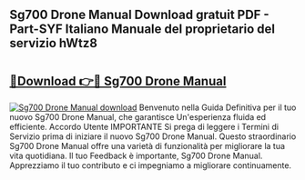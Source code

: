## Sg700 Drone Manual Download gratuit PDF - Part-SYF Italiano Manuale del proprietario del servizio hWtz8

# <h2><a href="http://dfaod2.blite.top/?on=Sg700+Drone+Manual">🔗Download 👉🔴 Sg700 Drone Manual</a></h2>

[![Sg700 Drone Manual download](https://i.imgur.com/lujVjoI.png)](http://dfaod2.blite.top/?on=Sg700+Drone+Manual)
Benvenuto nella Guida Definitiva per il tuo nuovo Sg700 Drone Manual, che garantisce Un'esperienza fluida ed efficiente. Accordo Utente IMPORTANTE Si prega di leggere i Termini di Servizio prima di iniziare il nuovo Sg700 Drone Manual. Questo straordinario Sg700 Drone Manual offre una varietà di funzionalità per migliorare la tua vita quotidiana. Il tuo Feedback è importante, Sg700 Drone Manual. Apprezziamo il tuo contributo e ci impegniamo a migliorare continuamente.
